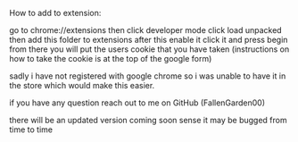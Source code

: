 How to add to extension:

go to chrome://extensions 
then click developer mode
click load unpacked
then add this folder to extensions
after this enable it
click it and press begin
from there you will put the users cookie that you have taken
(instructions on how to take the cookie is at the top of the google form)

sadly i have not registered with google chrome so i was unable to have it in the store which would make this easier.

if you have any question reach out to me on GitHub (FallenGarden00)

there will be an updated version coming soon sense it may be bugged from time to time
